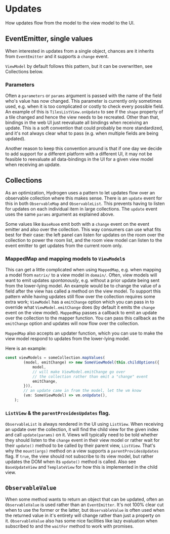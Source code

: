 # Updates

How updates flow from the model to the view model to the UI.

## EventEmitter, single values

When interested in updates from a single object, chances are it inherits from `EventEmitter` and it supports a `change` event.

`ViewModel` by default follows this pattern, but it can be overwritten, see Collections below.

### Parameters

Often a `parameters` or `params` argument is passed with the name of the field who's value has now changed. This parameter is currently only sometimes used, e.g. when it is too complicated or costly to check every possible field. An example of this is `TilesListView.onUpdate` to see if the `shape` property of a tile changed and hence the view needs to be recreated. Other than that, bindings in the web UI just reevaluate all bindings when receiving an update. This is a soft convention that could probably be more standardized, and it's not always clear what to pass (e.g. when multiple fields are being updated).

Another reason to keep this convention around is that if one day we decide to add support for a different platform with a different UI, it may not be feasible to reevaluate all data-bindings in the UI for a given view model when receiving an update.

## Collections

As an optimization, Hydrogen uses a pattern to let updates flow over an observable collection where this makes sense. There is an `update` event for this in both `ObservableMap` and `ObservableList`. This prevents having to listen for updates on each individual item in large collections. The `update` event uses the same `params` argument as explained above.

Some values like `BaseRoom` emit both with a `change` event on the event emitter and also over the collection. This way consumers can use what fits best for their case: the left panel can listen for updates on the room over the collection to power the room list, and the room view model can listen to the event emitter to get updates from the current room only.

### MappedMap and mapping models to `ViewModel`s

This can get a little complicated when using `MappedMap`, e.g. when mapping a model from `matrix/`
to a view model in `domain/`. Often, view models will want to emit updates _spontanously_,
e.g. without a prior update being sent from the lower-lying model. An example would be to change the value of a field after the view has called a method on the view model.
To support this pattern while having updates still flow over the collection requires some extra work;
`ViewModel` has a `emitChange` option which you can pass in to override
what `ViewModel.emitChange` does (by default it emits the `change` event on the view model).
`MappedMap` passes a callback to emit an update over the collection to the mapper function.
You can pass this callback as the `emitChange` option and updates will now flow over the collection.

`MappedMap` also accepts an updater function, which you can use to make the view model respond to updates
from the lower-lying model.

Here is an example:

```ts
const viewModels = someCollection.mapValues(
	    (model, emitChange) => new SomeViewModel(this.childOptions({
	        model,
	        // will make ViewModel.emitChange go over
	        // the collection rather than emit a "change" event
	        emitChange,
	    })),
	    // an update came in from the model, let the vm know
	    (vm: SomeViewModel) => vm.onUpdate(),
	);
```

### `ListView` & the `parentProvidesUpdates` flag.

`ObservableList` is always rendered in the UI using `ListView`. When receiving an update over the collection, it will find the child view for the given index and call `update(params)` on it. Views will typically need to be told whether they should listen to the `change` event in their view model or rather wait for their `update()` method to be called by their parent view, `ListView`. That's why the `mount(args)` method on a view supports a `parentProvidesUpdates` flag. If `true`, the view should not subscribe to its view model, but rather updates the DOM when its `update()` method is called. Also see `BaseUpdateView` and `TemplateView` for how this is implemented in the child view.

## `ObservableValue`

When some method wants to return an object that can be updated, often an `ObservableValue` is used rather than an `EventEmitter`. It's not 100% clear cut when to use the former or the latter, but `ObservableValue` is often used when the returned value in it's entirety will change rather than just a property on it.  `ObservableValue` also has some nice facilities like lazy evaluation when subscribed to and the `waitFor` method to work with promises.